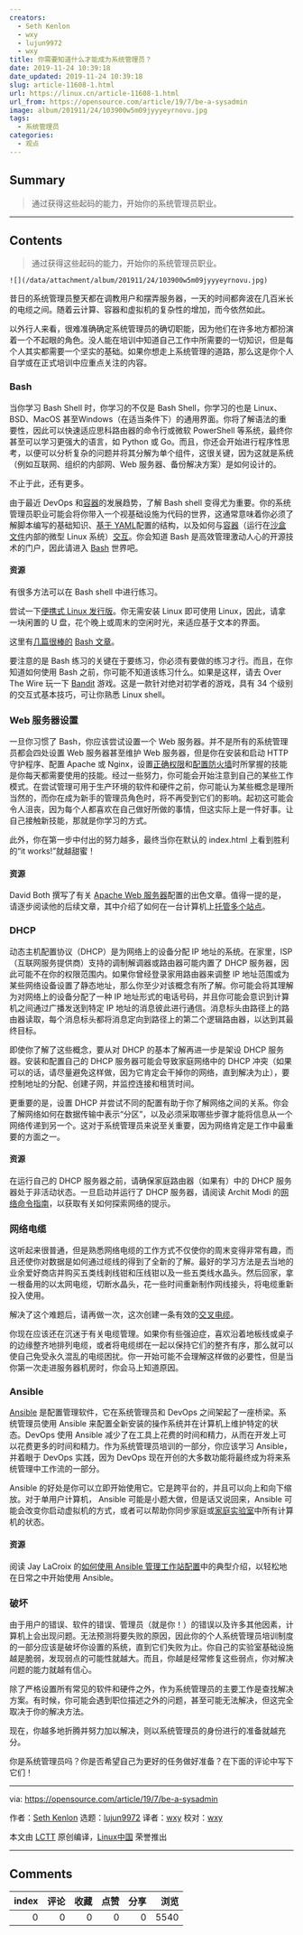 ```yaml
---
creators:
  - Seth Kenlon
  - wxy
  - lujun9972
  - wxy
title: 你需要知道什么才能成为系统管理员？
date: 2019-11-24 10:39:18
date_updated: 2019-11-24 10:39:18
slug: article-11608-1.html
url: https://linux.cn/article-11608-1.html
url_from: https://opensource.com/article/19/7/be-a-sysadmin
image: album/201911/24/103900w5m09jyyyeyrnovu.jpg
tags:
  - 系统管理员
categories:
  - 观点
---
```


## Summary

> 通过获得这些起码的能力，开始你的系统管理员职业。

***

<!-- more -->

## Contents

> 
> 通过获得这些起码的能力，开始你的系统管理员职业。
> 
> 
> 

`![](/data/attachment/album/201911/24/103900w5m09jyyyeyrnovu.jpg)`

昔日的系统管理员整天都在调教用户和摆弄服务器，一天的时间都奔波在几百米长的电缆之间。随着云计算、容器和虚拟机的复杂性的增加，而今依然如此。

以外行人来看，很难准确确定系统管理员的确切职能，因为他们在许多地方都扮演着一个不起眼的角色。没人能在培训中知道自己工作中所需要的一切知识，但是每个人其实都需要一个坚实的基础。如果你想走上系统管理的道路，那么这是你个人自学或在正式培训中应重点关注的内容。

### Bash

当你学习 Bash Shell 时，你学习的不仅是 Bash Shell，你学习的也是 Linux、BSD、MacOS 甚至Windows（在适当条件下）的通用界面。你将了解语法的重要性，因此可以快速适应思科路由器的命令行或微软 PowerShell 等系统，最终你甚至可以学习更强大的语言，如 Python 或 Go。而且，你还会开始进行程序性思考，以便可以分析复杂的问题并将其分解为单个组件，这很关键，因为这就是系统（例如互联网、组织的内部网、Web 服务器、备份解决方案）是如何设计的。

不止于此，还有更多。

由于最近 DevOps 和[容器](https://opensource.com/article/19/6/kubernetes-dump-truck)的发展趋势，了解 Bash shell 变得尤为重要。你的系统管理员职业可能会将你带入一个视基础设施为代码的世界，这通常意味着你必须了解脚本编写的基础知识、[基于 YAML](https://www.redhat.com/sysadmin/yaml-tips)配置的结构，以及如何与[容器](https://opensource.com/resources/what-are-linux-containers)（运行在[沙盒文件](https://opensource.com/article/18/11/behind-scenes-linux-containers)内部的微型 Linux 系统）[交互](https://opensource.com/article/19/6/how-ssh-running-container)。你会知道 Bash 是高效管理激动人心的开源技术的门户，因此请进入 [Bash](https://opensource.com/article/18/7/admin-guide-bash) 世界吧。

#### 资源

有很多方法可以在 Bash shell 中进行练习。

尝试一下[便携式 Linux 发行版](https://opensource.com/article/19/6/linux-distros-to-try)。你无需安装 Linux 即可使用 Linux，因此，请拿一块闲置的 U 盘，花个晚上或周末的空闲时光，来适应基于文本的界面。

这里有[几篇很棒的](https://www.redhat.com/sysadmin/managing-files-linux-terminal) [Bash 文章](https://opensource.com/tags/bash)。

要注意的是 Bash 练习的关键在于要练习，你必须有要做的练习才行。而且，在你知道如何使用 Bash 之前，你可能不知道该练习什么。如果是这样，请去 Over The Wire 玩一下 [Bandit](http://overthewire.org/wargames/bandit) 游戏。这是一款针对绝对初学者的游戏，具有 34 个级别的交互式基本技巧，可让你熟悉 Linux shell。

### Web 服务器设置

一旦你习惯了 Bash，你应该尝试设置一个 Web 服务器。并不是所有的系统管理员都会四处设置 Web 服务器甚至维护 Web 服务器，但是你在安装和启动 HTTP 守护程序、配置 Apache 或 Nginx，设置[正确权限](https://opensource.com/article/19/6/understanding-linux-permissions)和[配置防火墙](https://www.redhat.com/sysadmin/secure-linux-network-firewall-cmd)时所掌握的技能是你每天都需要使用的技能。经过一些努力，你可能会开始注意到自己的某些工作模式。在尝试管理可用于生产环境的软件和硬件之前，你可能认为某些概念是理所当然的，而你在成为新手的管理员角色时，将不再受到它们的影响。起初这可能会令人沮丧，因为每个人都喜欢在自己做好所做的事情，但这实际上是一件好事。让自己接触新技能，那就是你学习的方式。

此外，你在第一步中付出的努力越多，最终当你在默认的 index.html 上看到胜利的“it works!”就越甜蜜！

#### 资源

David Both 撰写了有关 [Apache Web 服务器](https://opensource.com/article/18/2/how-configure-apache-web-server)配置的出色文章。值得一提的是，请逐步阅读他的后续文章，其中介绍了如何在一台计算机上[托管多个站点](https://opensource.com/article/18/3/configuring-multiple-web-sites-apache)。

### DHCP

动态主机配置协议（DHCP）是为网络上的设备分配 IP 地址的系统。在家里，ISP（互联网服务提供商）支持的调制解调器或路由器可能内置了 DHCP 服务器，因此可能不在你的权限范围内。如果你曾经登录家用路由器来调整 IP 地址范围或为某些网络设备设置了静态地址，那么你至少对该概念有所了解。你可能会将其理解为对网络上的设备分配了一种 IP 地址形式的电话号码，并且你可能会意识到计算机之间通过广播发送到特定 IP 地址的消息彼此进行通信。消息标头由路径上的路由器读取，每个消息标头都将消息定向到路径上的第二个逻辑路由器，以达到其最终目标。

即使你了解了这些概念，要从对 DHCP 的基本了解再进一步是架设 DHCP 服务器。安装和配置自己的 DHCP 服务器可能会导致家庭网络中的 DHCP 冲突（如果可以的话，请尽量避免这样做，因为它肯定会干掉你的网络，直到解决为止），要控制地址的分配、创建子网，并监控连接和租赁时间。

更重要的是，设置 DHCP 并尝试不同的配置有助于你了解网络之间的关系。你会了解网络如何在数据传输中表示“分区”，以及必须采取哪些步骤才能将信息从一个网络传递到另一个。这对于系统管理员来说至关重要，因为网络肯定是工作中最重要的方面之一。

#### 资源

在运行自己的 DHCP 服务器之前，请确保家庭路由器（如果有）中的 DHCP 服务器处于非活动状态。一旦启动并运行了 DHCP 服务器，请阅读 Archit Modi 的[网络命令指南](https://opensource.com/article/18/7/sysadmin-guide-networking-commands)，以获取有关如何探索网络的提示。

### 网络电缆

这听起来很普通，但是熟悉网络电缆的工作方式不仅使你的周末变得非常有趣，而且还使你对数据是如何通过缆线的得到了全新的了解。最好的学习方法是去当地的业余爱好商店并购买五类线剥线钳和压线钳以及一些五类线水晶头。然后回家，拿一根备用的以太网电缆，切断水晶头，花一些时间重新制作网线接头，将电缆重新投入使用。

解决了这个难题后，请再做一次，这次创建一条有效的[交叉电缆](https://en.wikipedia.org/wiki/Ethernet_crossover_cable)。

你现在应该还在沉迷于有关电缆管理。如果你有些强迫症，喜欢沿着地板线或桌子的边缘整齐地排列电缆，或者将电缆绑在一起以保持它们的整齐有序，那么就可以使自己免受永久混乱的电缆困扰。你一开始可能不会理解这样做的必要性，但是当你第一次走进服务器机房时，你会马上知道原因。

### Ansible

[Ansible](https://opensource.com/sitewide-search?search_api_views_fulltext=ansible) 是配置管理软件，它在系统管理员和 DevOps 之间架起了一座桥梁。系统管理员使用 Ansible 来配置全新安装的操作系统并在计算机上维护特定的状态。DevOps 使用 Ansible 减少了在工具上花费的时间和精力，从而在开发上可以花费更多的时间和精力。作为系统管理员培训的一部分，你应该学习 Ansible，并着眼于 DevOps 实践，因为 DevOps 现在开创的大多数功能将最终成为将来系统管理中工作流的一部分。

Ansible 的好处是你可以立即开始使用它。它是跨平台的，并且可以向上和向下缩放。对于单用户计算机， Ansible 可能是小题大做，但是话又说回来，Ansible 可能会改变你启动虚拟机的方式，或者可以帮助你同步家庭或[家庭实验室](https://opensource.com/article/19/6/create-centos-homelab-hour)中所有计算机的状态。

#### 资源

阅读 Jay LaCroix 的[如何使用 Ansible 管理工作站配置](https://opensource.com/article/18/3/manage-workstation-ansible)中的典型介绍，以轻松地在日常之中开始使用 Ansible。

### 破坏

由于用户的错误、软件的错误、管理员（就是你！）的错误以及许多其他因素，计算机上会出现问题。无法预测将要失败的原因，因此你的个人系统管理员培训制度的一部分应该是破坏你设置的系统，直到它们失败为止。你自己的实验室基础设施越是脆弱，发现弱点的可能性就越大。而且，你越是经常修复这些弱点，你对解决问题的能力就越有信心。

除了严格设置所有常见的软件和硬件之外，作为系统管理员的主要工作是查找解决方案。有时候，你可能会遇到职位描述之外的问题，甚至可能无法解决，但这完全取决于你的解决方法。

现在，你越多地折腾并努力加以解决，则以系统管理员的身份进行的准备就越充分。

你是系统管理员吗？你是否希望自己为更好的任务做好准备？在下面的评论中写下它们！

---

via: <https://opensource.com/article/19/7/be-a-sysadmin>

作者：[Seth Kenlon](https://opensource.com/users/seth) 选题：[lujun9972](https://github.com/lujun9972) 译者：[wxy](https://github.com/wxy) 校对：[wxy](https://github.com/wxy)

本文由 [LCTT](https://github.com/LCTT/TranslateProject) 原创编译，[Linux中国](https://linux.cn/) 荣誉推出

***

## Comments


|   index |   评论 |   收藏 |   点赞 |   分享 |   浏览 |
|--------:|-------:|-------:|-------:|-------:|-------:|
|       0 |      0 |      0 |      0 |      0 |   5540 |
